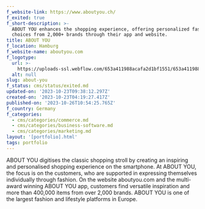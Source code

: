 ```yaml
---
f_website-link: https://www.aboutyou.ch/
f_exited: true
f_short-description: >-
  ABOUT YOU enhances the shopping experience, offering personalized fashion
  choices from 2,000+ brands through their app and website.
title: ABOUT YOU
f_location: Hamburg
f_website-name: aboutyou.com
f_logotype:
  url: >-
    https://uploads-ssl.webflow.com/653a411988acafa2d1bf1551/653a411988acafa2d1bf1625_64f85ded040d8ac9d3c0b414_aboutyou.png
  alt: null
slug: about-you
f_status: cms/status/exited.md
updated-on: '2023-10-23T09:38:12.297Z'
created-on: '2023-10-23T04:19:27.417Z'
published-on: '2023-10-26T10:54:25.765Z'
f_country: Germany
f_categories:
  - cms/categories/commerce.md
  - cms/categories/business-software.md
  - cms/categories/marketing.md
layout: '[portfolio].html'
tags: portfolio
---
```


ABOUT YOU digitises the classic shopping stroll by creating an inspiring and personalised shopping experience on the smartphone. At ABOUT YOU, the focus is on the customers, who are supported in expressing themselves individually through fashion. On the website aboutyou.com and the multi-award winning ABOUT YOU app, customers find versatile inspiration and more than 400,000 items from over 2,000 brands. ABOUT YOU is one of the largest fashion and lifestyle platforms in Europe.
